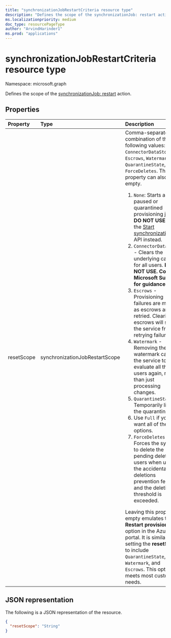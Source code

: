 ```yaml
---
title: "synchronizationJobRestartCriteria resource type"
description: "Defines the scope of the synchronizationJob: restart action."
ms.localizationpriority: medium
doc_type: resourcePageType
author: "ArvindHarinder1"
ms.prod: "applications"
---
```


# synchronizationJobRestartCriteria resource type

Namespace: microsoft.graph

Defines the scope of the [synchronizationJob: restart](../api/synchronization-synchronizationjob-restart.md) action.

## Properties
| Property       | Type    |Description|
|:---------------|:--------|:----------|
|resetScope|synchronizationJobRestartScope| Comma-separated combination of the following values: `None`, `ConnectorDataStore`, `Escrows`, `Watermark`, `QuarantineState`, `Full`, `ForceDeletes`. The property can also be empty. <br/> <ol><li> `None`: Starts a paused or quarantined provisioning job. **DO NOT USE.** Use the [Start synchronizationJob](../api/synchronization-synchronizationjob-start.md) API instead.</li><li>`ConnectorDataStore` - Clears the underlying cache for all users. **DO NOT USE. Contact Microsoft Support for guidance.**</li><li>`Escrows` - Provisioning failures are marked as escrows and retried. Clearing escrows will stop the service from retrying failures.</li><li>`Watermark` - Removing the watermark causes the service to re-evaluate all the users again, rather than just processing changes.</li><li>`QuarantineState` - Temporarily lifts the quarantine.</li><li>Use `Full` if you want all of the options.</li><li>`ForceDeletes` - Forces the system to delete the pending deleted users when using the accidental deletions prevention feature and the deletion threshold is exceeded.</li></ol> Leaving this property empty emulates the **Restart provisioning** option in the Azure portal. It is similar to setting the **resetScope** to include `QuarantineState`, `Watermark`, and `Escrows`. This option meets most customer needs. |

## JSON representation

The following is a JSON representation of the resource.

<!-- {
  "blockType": "resource",
  "optionalProperties": [

  ],
  "@odata.type": "microsoft.graph.synchronizationJobRestartCriteria"
}-->

```json
{
  "resetScope": "String"
}


```

<!-- uuid: 8fcb5dbc-d5aa-4681-8e31-b001d5168d79
2015-10-25 14:57:30 UTC -->
<!--
{
  "type": "#page.annotation",
  "description": "synchronizationJobRestartCriteria resource",
  "keywords": "",
  "section": "documentation",
  "tocPath": "",
  "suppressions": []
}
-->


